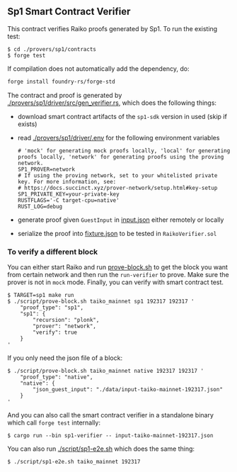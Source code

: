 ## Sp1 Smart Contract Verifier
This contract verifies Raiko proofs generated by Sp1. To run the existing test:

```shell
$ cd ./provers/sp1/contracts
$ forge test
```
If compilation does not automatically add the dependency, do:
```bash
forge install foundry-rs/forge-std
```

The contract and proof is generated by [./provers/sp1/driver/src/gen_verifier.rs](../driver/src/gen_verifier.rs), which does the following things:

- download smart contract artifacts of the `sp1-sdk` version in used (skip if exists)
- read [./provers/sp1/driver/.env](../driver/.env) for the following environment variables

    ```
    # 'mock' for generating mock proofs locally, 'local' for generating proofs locally, 'network' for generating proofs using the proving network.
    SP1_PROVER=network
    # If using the proving network, set to your whitelisted private key. For more information, see:
    # https://docs.succinct.xyz/prover-network/setup.html#key-setup
    SP1_PRIVATE_KEY=your-private-key
    RUSTFLAGS='-C target-cpu=native' 
    RUST_LOG=debug 
    ```
- generate proof given `GuestInput` in [input.json](../contracts/src/fixtures/input.json) either remotely or locally
- serialize the proof into [fixture.json](../contracts/src/fixtures/fixture.json) to be tested in `RaikoVerifier.sol`

### To verify  a different block
You can either start Raiko and run [prove-block.sh](../../../script/prove-block.sh) to get the block you want from certain network and then run the `run-verifier` to prove. Make sure the prover is not in `mock` mode. Finally, you can verify with smart contract test.
```shell
$ TARGET=sp1 make run
$ ./script/prove-block.sh taiko_mainnet sp1 192317 192317 '
    "proof_type": "sp1",
    "sp1": {
		"recursion": "plonk",
		"prover": "network",
        "verify": true
	}
'
```
If you only need the json file of a block:
```shell
$ ./script/prove-block.sh taiko_mainnet native 192317 192317 '
    "proof_type": "native",
    "native": {
        "json_guest_input": "./data/input-taiko-mainnet-192317.json"
    }
'
```
And you can also call the smart contract verifier in a standalone binary which call `forge test` internally:
```shell
$ cargo run --bin sp1-verifier -- input-taiko-mainnet-192317.json
```
You can also run [./script/sp1-e2e.sh](/script/sp1-e2e.sh) which does the same thing:
```
$ ./script/sp1-e2e.sh taiko_mainnet 192317
```
